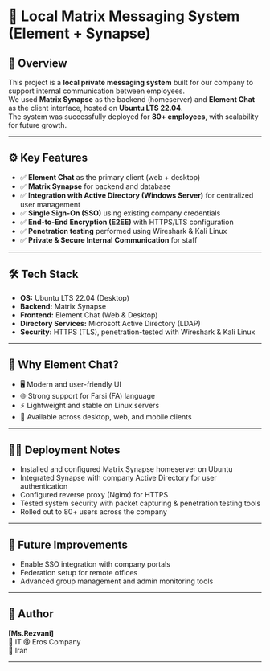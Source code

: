# 📨 Local Matrix Messaging System (Element + Synapse)

## 📖 Overview
This project is a **local private messaging system** built for our company to support internal communication between employees.  
We used **Matrix Synapse** as the backend (homeserver) and **Element Chat** as the client interface, hosted on **Ubuntu LTS 22.04**.  
The system was successfully deployed for **80+ employees**, with scalability for future growth.  

---

## ⚙️ Key Features
- ✅ **Element Chat** as the primary client (web + desktop)  
- ✅ **Matrix Synapse** for backend and database  
- ✅ **Integration with Active Directory (Windows Server)** for centralized user management  
- ✅ **Single Sign-On (SSO)** using existing company credentials  
- ✅ **End-to-End Encryption (E2EE)** with HTTPS/LTS configuration  
- ✅ **Penetration testing** performed using Wireshark & Kali Linux  
- ✅ **Private & Secure Internal Communication** for staff  

---

## 🛠️ Tech Stack
- **OS:** Ubuntu LTS 22.04 (Desktop)  
- **Backend:** Matrix Synapse  
- **Frontend:** Element Chat (Web & Desktop)  
- **Directory Services:** Microsoft Active Directory (LDAP)  
- **Security:** HTTPS (TLS), penetration-tested with Wireshark & Kali Linux  

---

## 🔑 Why Element Chat?
- 🖥️ Modern and user-friendly UI  
- 🌐 Strong support for Farsi (FA) language  
- ⚡ Lightweight and stable on Linux servers  
- 📱 Available across desktop, web, and mobile clients  

---

## 🧑‍💻 Deployment Notes
- Installed and configured Matrix Synapse homeserver on Ubuntu  
- Integrated Synapse with company Active Directory for user authentication  
- Configured reverse proxy (Nginx) for HTTPS  
- Tested system security with packet capturing & penetration testing tools  
- Rolled out to 80+ users across the company  

---

## 🔮 Future Improvements
- Enable SSO integration with company portals  
- Federation setup for remote offices  
- Advanced group management and admin monitoring tools  

---

## 👤 Author
**[Ms.Rezvani]**  
💼 IT  @ Eros Company  
📍 Iran  

---

